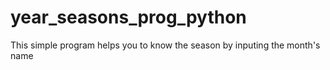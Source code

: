 # year_seasons_prog_python
This simple program helps you to know the season by inputing the month's name
